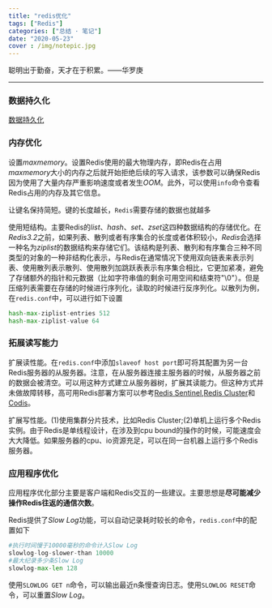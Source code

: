 ```yaml
---
title: "redis优化"
tags: ["Redis"]
categories: ["总结 · 笔记"]
date: "2020-05-23"
cover : /img/notepic.jpg
---
```



聪明出于勤奋，天才在于积累。——华罗庚 

----

### **数据持久化**

[数据持久化](https://www.sirxs.cn/2020/05/21/Note/reids%E6%8C%81%E4%B9%85%E5%8C%96/)

### **内存优化**

设置*maxmemory*。设置Redis使用的最大物理内存，即Redis在占用*maxmemory*大小的内存之后就开始拒绝后续的写入请求，该参数可以确保Redis因为使用了大量内存严重影响速度或者发生*OOM*。此外，可以使用`info`命令查看Redis占用的内存及其它信息。

让键名保持简短。键的长度越长，`Redis`需要存储的数据也就越多

使用短结构。主要Redis的*list*、*hash*、*set*、*zset*这四种数据结构的存储优化。在*Redis3.2*之前，如果列表、散列或者有序集合的长度或者体积较小，*Redis*会选择一种名为*ziplist*的数据结构来存储它们。该结构是列表、散列和有序集合三种不同类型的对象的一种非结构化表示，与Redis在通常情况下使用双向链表来表示列表、使用散列表示散列、使用散列加跳跃表表示有序集合相比，它更加紧凑，避免了存储额外的指针和元数据（比如字符串值的剩余可用空间和结束符"\0"）。但是压缩列表需要在存储的时候进行序列化，读取的时候进行反序列化。以散列为例，在`redis.conf`中，可以进行如下设置

```python
hash-max-ziplist-entries 512
hash-max-ziplist-value 64
```

### **拓展读写能力**

扩展读性能。在`redis.conf`中添加`slaveof host port`即可将其配置为另一台Redis服务器的从服务器。注意，在从服务器连接主服务器的时候，从服务器之前的数据会被清空。可以用这种方式建立从服务器树，扩展其读能力。但这种方式并未做故障转移，高可用Redis部署方案可以参考[Redis Sentinel](https://www.jianshu.com/p/afb678794a0e),[Redis Cluster](https://link.jianshu.com?t=http%3A%2F%2Fredis.io%2Ftopics%2Fcluster-tutorial)和[Codis](https://link.jianshu.com?t=https%3A%2F%2Fgithub.com%2FCodisLabs%2Fcodis)。

扩展写性能。(1)使用集群分片技术，比如Redis Cluster;(2)单机上运行多个Redis实例。由于Redis是单线程设计，在涉及到cpu bound的操作的时候，可能速度会大大降低。如果服务器的cpu、io资源充足，可以在同一台机器上运行多个Redis服务器。

### **应用程序优化**

应用程序优化部分主要是客户端和Redis交互的一些建议。主要思想是**尽可能减少操作Redis往返的通信次数**。

Redis提供了*Slow Log*功能，可以自动记录耗时较长的命令，`redis.conf`中的配置如下

```python
#执行时间慢于10000毫秒的命令计入Slow Log
slowlog-log-slower-than 10000  
#最大纪录多少条Slow Log
slowlog-max-len 128
```

使用`SLOWLOG GET n`命令，可以输出最近n条慢查询日志。使用`SLOWLOG RESET`命令，可以重置*Slow Log*。